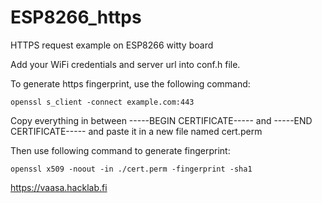 # ESP8266_https
HTTPS request example on ESP8266 witty board 

Add your WiFi credentials and server url into conf.h file.

To generate https fingerprint, use the following command:

`openssl s_client -connect example.com:443`

Copy everything in between -----BEGIN CERTIFICATE----- and -----END CERTIFICATE-----
and paste it in a new file named cert.perm

Then use following command to generate fingerprint:

`openssl x509 -noout -in ./cert.perm -fingerprint -sha1`

https://vaasa.hacklab.fi
